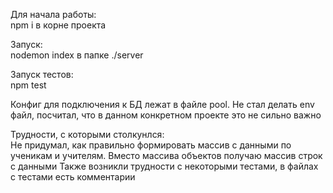 Для начала работы:  
npm i в корне проекта

Запуск:  
nodemon index в папке ./server

Запуск тестов:  
npm test

Конфиг для подключения к БД лежат в файле pool. Не стал делать env файл, посчитал, что в данном конкретном проекте это не сильно важно

Трудности, с которыми столкунлся:  
Не придумал, как правильно формировать массив с данными по ученикам и учителям. Вместо массива объектов получаю массив строк с данными
Также возникли трудности с некоторыми тестами, в файлах с тестами есть комментарии

